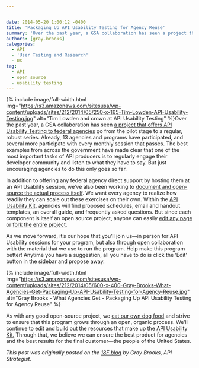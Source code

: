 ```yaml
---


date: 2014-05-20 1:00:12 -0400
title: 'Packaging Up API Usability Testing for Agency Reuse'
summary: 'Over the past year, a GSA collaboration has seen a project that offers API Usability Testing to federal agencies go from the pilot stage to a regular, robust series. Already, 13 agencies and programs have participated, and several more participate with every monthly session that'
authors: [gray-brooks]
categories:
  - API
  - 'User Testing and Research'
  - UX
tag:
  - API
  - open source
  - usability testing
---
```



{% include image/full-width.html img="https://s3.amazonaws.com/sitesusa/wp-content/uploads/sites/212/2014/05/250-x-165-Tim-Lowden-API-Usability-Testing.jpg" alt="Tim Lowden and crown at API Usability Testing" %}Over the past year, a GSA collaboration has seen [a project that offers API Usability Testing to federal agencies](https://www.WHATEVER/2014/05/09/make-gov-apis-better-with-user-experience/) go from the pilot stage to a regular, robust series. Already, 13 agencies and programs have participated, and several more participate with every monthly session that passes. The best examples from across the government have made clear that one of the most important tasks of API producers is to regularly engage their developer community and listen to what they have to say. But just encouraging agencies to do this only goes so far.

In addition to offering any federal agency direct support by hosting them at an API Usability session, we’ve also been working to [document and open-source the actual process itself](http://18f.github.io/API-Usability-Testing/). We want every agency to realize how readily they can scale out these exercises on their own. Within the [API Usability Kit](http://18f.github.io/API-Usability-Testing/pages/kit.html), agencies will find proposed schedules, email and handout templates, an overall guide, and frequently asked questions. But since each component is itself an open source project, anyone can easily [edit any page](https://github.com/18F/API-Usability-Testing/edit/gh-pages/index.md) or [fork the entire project](https://github.com/18F/API-Usability-Testing/fork).

As we move forward, it’s  our hope that you’ll join us—in person for API Usability sessions for your program, but also through open collaboration with the material that we use to run the program. Help make this program better! Anytime you have a suggestion, all you have to do is click the ‘Edit’ button in the sidebar and propose away.


{% include image/full-width.html img="https://s3.amazonaws.com/sitesusa/wp-content/uploads/sites/212/2014/05/600-x-400-Gray-Brooks-What-Agencies-Get-Packaging-Up-API-Usability-Testing-for-Agency-Reuse.jpg" alt="Gray Brooks - What Agencies Get - Packaging Up API Usability Testing for Agency Reuse" %}

As with any good open-source project, we [eat our own dog food](http://en.wikipedia.org/wiki/Eating_your_own_dog_food) and strive to ensure that this program grows through an open, organic process. We’ll continue to edit and build out the resources that make up the [API Usability Kit.](http://18f.github.io/API-Usability-Testing/pages/kit.html) Through that, we believe we can ensure the best product for agencies and the best results for the final customer—the people of the United States.

_This post was originally posted on the [18F blog](http://18fblog.tumblr.com/post/86214382873/packaging-up-api-usability-testing-for-agency-re-use) by Gray Brooks, API Strategist._